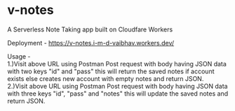 # v-notes
A Serverless Note Taking app built on Cloudfare Workers 

Deployment - https://v-notes.i-m-d-vaibhav.workers.dev/ 

Usage - \
  1.)Visit above URL using Postman Post request with body having JSON data with two keys "id" and "pass" this will return the saved notes if account exists else creates new account with empty notes and return JSON. \
  2.)Visit above URL using Postman Post request with body having JSON data with three keys "id", "pass" and "notes" this will update the saved notes and return JSON.
